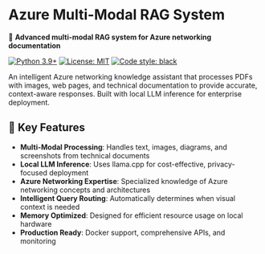 # Azure Multi-Modal RAG System

🚀 **Advanced multi-modal RAG system for Azure networking documentation**

[![Python 3.9+](https://img.shields.io/badge/python-3.9+-blue.svg)](https://www.python.org/downloads/)
[![License: MIT](https://img.shields.io/badge/License-MIT-yellow.svg)](https://opensource.org/licenses/MIT)
[![Code style: black](https://img.shields.io/badge/code%20style-black-000000.svg)](https://github.com/psf/black)

An intelligent Azure networking knowledge assistant that processes PDFs with images, web pages, and technical documentation to provide accurate, context-aware responses. Built with local LLM inference for enterprise deployment.

## 🎯 Key Features

- **Multi-Modal Processing**: Handles text, images, diagrams, and screenshots from technical documents
- **Local LLM Inference**: Uses llama.cpp for cost-effective, privacy-focused deployment
- **Azure Networking Expertise**: Specialized knowledge of Azure networking concepts and architectures
- **Intelligent Query Routing**: Automatically determines when visual context is needed
- **Memory Optimized**: Designed for efficient resource usage on local hardware
- **Production Ready**: Docker support, comprehensive APIs, and monitoring

